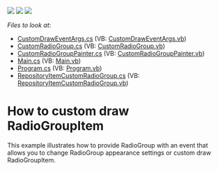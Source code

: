 <!-- default badges list -->
![](https://img.shields.io/endpoint?url=https://codecentral.devexpress.com/api/v1/VersionRange/128620284/13.1.4%2B)
[![](https://img.shields.io/badge/Open_in_DevExpress_Support_Center-FF7200?style=flat-square&logo=DevExpress&logoColor=white)](https://supportcenter.devexpress.com/ticket/details/E3371)
[![](https://img.shields.io/badge/📖_How_to_use_DevExpress_Examples-e9f6fc?style=flat-square)](https://docs.devexpress.com/GeneralInformation/403183)
<!-- default badges end -->
<!-- default file list -->
*Files to look at*:

* [CustomDrawEventArgs.cs](./CS/WindowsApplication3/CustomDrawEventArgs.cs) (VB: [CustomDrawEventArgs.vb](./VB/WindowsApplication3/CustomDrawEventArgs.vb))
* [CustomRadioGroup.cs](./CS/WindowsApplication3/CustomRadioGroup.cs) (VB: [CustomRadioGroup.vb](./VB/WindowsApplication3/CustomRadioGroup.vb))
* [CustomRadioGroupPainter.cs](./CS/WindowsApplication3/CustomRadioGroupPainter.cs) (VB: [CustomRadioGroupPainter.vb](./VB/WindowsApplication3/CustomRadioGroupPainter.vb))
* [Main.cs](./CS/WindowsApplication3/Main.cs) (VB: [Main.vb](./VB/WindowsApplication3/Main.vb))
* [Program.cs](./CS/WindowsApplication3/Program.cs) (VB: [Program.vb](./VB/WindowsApplication3/Program.vb))
* [RepositoryItemCustomRadioGroup.cs](./CS/WindowsApplication3/RepositoryItemCustomRadioGroup.cs) (VB: [RepositoryItemCustomRadioGroup.vb](./VB/WindowsApplication3/RepositoryItemCustomRadioGroup.vb))
<!-- default file list end -->
# How to custom draw RadioGroupItem


<p>This example illustrates how to provide RadioGroup with an event that allows you to change RadioGroup appearance settings or custom draw RadioGroupItem.</p>

<br/>


